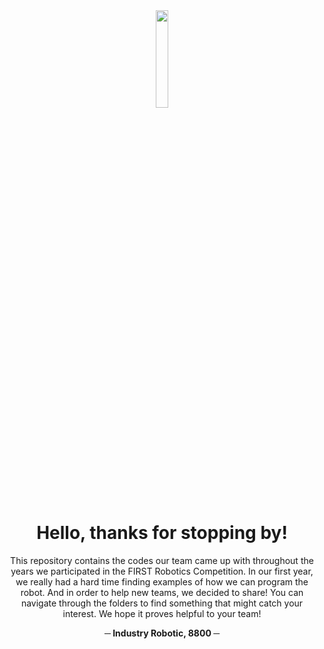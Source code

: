<div align="center">
  
  <img src="https://github.com/IndustryRobotic/FRC8800/assets/145385617/6f353a8c-87c2-4d55-bdad-1fbe8d980d03" width="20%" height="20%" />

  <h1>Hello, thanks for stopping by!</h1>
  <p> This repository contains the codes our team came up with throughout the years we participated in the FIRST Robotics Competition.
  In our first year, we really had a hard time finding examples of how we can program the robot. And in order to help new teams, we decided to share!
  You can navigate through the folders to find something that might catch your interest. We hope it proves helpful to your team!</p>

  <p><b>─ Industry Robotic, 8800 ─</p>
</div>



